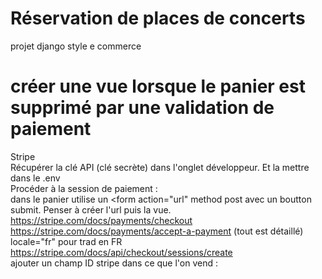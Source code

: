 # Réservation de places de concerts
 projet django style e commerce

# créer une vue lorsque le panier est supprimé par une validation de paiement

Stripe <br>
Récupérer la clé API (clé secrète) dans l'onglet développeur. Et la mettre dans le .env<br>
Procéder à la session de paiement : <br>
dans le panier utilise un <form action="url" method post avec un boutton submit. Penser à créer l'url puis la vue.<br>
https://stripe.com/docs/payments/checkout <br>
https://stripe.com/docs/payments/accept-a-payment (tout est détaillé)<br>
locale="fr" pour trad en FR<br>
https://stripe.com/docs/api/checkout/sessions/create <br>
ajouter un champ ID stripe dans ce que l'on vend : 
